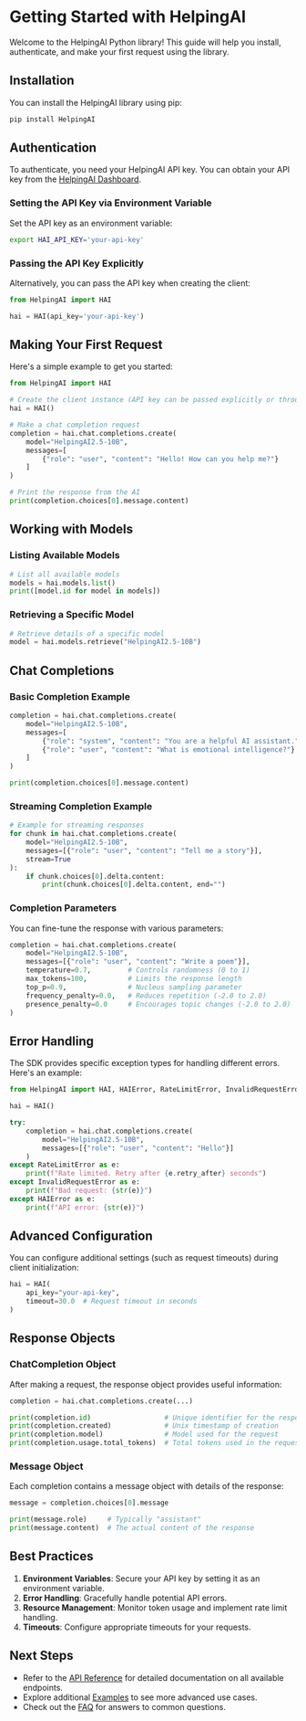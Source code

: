 
# Getting Started with HelpingAI

Welcome to the HelpingAI Python library! This guide will help you install, authenticate, and make your first request using the library.

## Installation

You can install the HelpingAI library using pip:

```bash
pip install HelpingAI
```

## Authentication

To authenticate, you need your HelpingAI API key. You can obtain your API key from the [HelpingAI Dashboard](https://helpingai.co/dashboard).

### Setting the API Key via Environment Variable

Set the API key as an environment variable:

```bash
export HAI_API_KEY='your-api-key'
```

### Passing the API Key Explicitly

Alternatively, you can pass the API key when creating the client:

```python
from HelpingAI import HAI

hai = HAI(api_key='your-api-key')
```

## Making Your First Request

Here's a simple example to get you started:

```python
from HelpingAI import HAI

# Create the client instance (API key can be passed explicitly or through environment variables)
hai = HAI()

# Make a chat completion request
completion = hai.chat.completions.create(
    model="HelpingAI2.5-10B",
    messages=[
        {"role": "user", "content": "Hello! How can you help me?"}
    ]
)

# Print the response from the AI
print(completion.choices[0].message.content)
```

## Working with Models

### Listing Available Models

```python
# List all available models
models = hai.models.list()
print([model.id for model in models])
```

### Retrieving a Specific Model

```python
# Retrieve details of a specific model
model = hai.models.retrieve("HelpingAI2.5-10B")
```

## Chat Completions

### Basic Completion Example

```python
completion = hai.chat.completions.create(
    model="HelpingAI2.5-10B",
    messages=[
        {"role": "system", "content": "You are a helpful AI assistant."},
        {"role": "user", "content": "What is emotional intelligence?"}
    ]
)

print(completion.choices[0].message.content)
```

### Streaming Completion Example

```python
# Example for streaming responses
for chunk in hai.chat.completions.create(
    model="HelpingAI2.5-10B",
    messages=[{"role": "user", "content": "Tell me a story"}],
    stream=True
):
    if chunk.choices[0].delta.content:
        print(chunk.choices[0].delta.content, end="")
```

### Completion Parameters

You can fine-tune the response with various parameters:

```python
completion = hai.chat.completions.create(
    model="HelpingAI2.5-10B",
    messages=[{"role": "user", "content": "Write a poem"}],
    temperature=0.7,         # Controls randomness (0 to 1)
    max_tokens=100,          # Limits the response length
    top_p=0.9,               # Nucleus sampling parameter
    frequency_penalty=0.0,   # Reduces repetition (-2.0 to 2.0)
    presence_penalty=0.0     # Encourages topic changes (-2.0 to 2.0)
)
```

## Error Handling

The SDK provides specific exception types for handling different errors. Here's an example:

```python
from HelpingAI import HAI, HAIError, RateLimitError, InvalidRequestError

hai = HAI()

try:
    completion = hai.chat.completions.create(
        model="HelpingAI2.5-10B",
        messages=[{"role": "user", "content": "Hello"}]
    )
except RateLimitError as e:
    print(f"Rate limited. Retry after {e.retry_after} seconds")
except InvalidRequestError as e:
    print(f"Bad request: {str(e)}")
except HAIError as e:
    print(f"API error: {str(e)}")
```

## Advanced Configuration

You can configure additional settings (such as request timeouts) during client initialization:

```python
hai = HAI(
    api_key="your-api-key",
    timeout=30.0  # Request timeout in seconds
)
```

## Response Objects

### ChatCompletion Object

After making a request, the response object provides useful information:

```python
completion = hai.chat.completions.create(...)

print(completion.id)                  # Unique identifier for the response
print(completion.created)             # Unix timestamp of creation
print(completion.model)               # Model used for the request
print(completion.usage.total_tokens)  # Total tokens used in the request
```

### Message Object

Each completion contains a message object with details of the response:

```python
message = completion.choices[0].message

print(message.role)     # Typically "assistant"
print(message.content)  # The actual content of the response
```

## Best Practices

1. **Environment Variables**: Secure your API key by setting it as an environment variable.
2. **Error Handling**: Gracefully handle potential API errors.
3. **Resource Management**: Monitor token usage and implement rate limit handling.
4. **Timeouts**: Configure appropriate timeouts for your requests.

## Next Steps

- Refer to the [API Reference](api_reference.md) for detailed documentation on all available endpoints.
- Explore additional [Examples](examples.md) to see more advanced use cases.
- Check out the [FAQ](faq.md) for answers to common questions.



